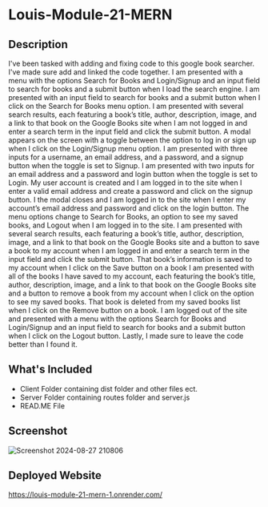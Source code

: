 # Louis-Module-21-MERN
## Description
I've been tasked with adding and fixing code to this google book searcher. I've made sure add and linked the code together.
I am presented with a menu with the options Search for Books and Login/Signup and an input field to search for books and a submit button when I load the search engine.
I am presented with an input field to search for books and a submit button when I click on the Search for Books menu option.
I am presented with several search results, each featuring a book’s title, author, description, image, and a link to that book on the Google Books site when I am not logged in and enter a search term in the input field and click the submit button.
A modal appears on the screen with a toggle between the option to log in or sign up when I click on the Login/Signup menu option.
I am presented with three inputs for a username, an email address, and a password, and a signup button when the toggle is set to Signup.
I am presented with two inputs for an email address and a password and login button when the toggle is set to Login.
My user account is created and I am logged in to the site when I enter a valid email address and create a password and click on the signup button.
I the modal closes and I am logged in to the site when I enter my account’s email address and password and click on the login button.
The menu options change to Search for Books, an option to see my saved books, and Logout when I am logged in to the site.
I am presented with several search results, each featuring a book’s title, author, description, image, and a link to that book on the Google Books site and a button to save a book to my account when I am logged in and enter a search term in the input field and click the submit button.
That book’s information is saved to my account when I click on the Save button on a book
I am presented with all of the books I have saved to my account, each featuring the book’s title, author, description, image, and a link to that book on the Google Books site and a button to remove a book from my account when I click on the option to see my saved books.
That book is deleted from my saved books list when I click on the Remove button on a book.
I am logged out of the site and presented with a menu with the options Search for Books and Login/Signup and an input field to search for books and a submit button when I click on the Logout button.
Lastly, I made sure to leave the code better than I found it.

## What's Included
 * Client Folder containing dist folder and other files ect.
 * Server Folder containing routes folder and server.js
 * READ.ME File

## Screenshot
![Screenshot 2024-08-27 210806](https://github.com/user-attachments/assets/0c02af31-1aaf-450f-bc94-9e7cccc9ec42)

## Deployed Website
https://louis-module-21-mern-1.onrender.com/

